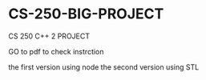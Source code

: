 # CS-250-BIG-PROJECT
CS 250 C++ 2 PROJECT

GO to pdf to check instrction

the first version using node
the second version using STL<list>
